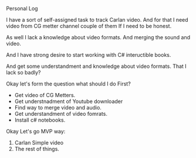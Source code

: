 Personal Log

I have a sort of self-assigned task to track Carlan video.
And for that I need video from CG metter channel 
couple of them If I need to be honest.

As well I lack a knowledge about video formats.
And merging the sound and video.

And I have strong desire to start working with C# inteructible books.

And get some understandment and knowledge about video formats. 
That I lack so badly?

Okay let's form the question what should I do First?
- Get video of CG Metters.
- Get understnadment of Youtube downloader
- Find way to merge video and audio.
- Get understandment of video fomrats.
- Install c# notebooks.


Okay Let's go MVP way:

 1. Carlan Simple video 
 2. The rest of things.
 